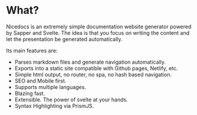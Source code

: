 # What?

Nicedocs is an extremely simple documentation website generator powered by Sapper and Svelte.
The idea is that you focus on writing the content and let the presentation be generated automatically.

Its main features are:

- Parses markdown files and generate navigation automatically.
- Exports into a static site compatible with Github pages, Netlify, etc.
- Simple html output, no router, no spa, no hash based navigation.
- SEO and Mobile first.
- Supports multiple languages.
- Blazing fast.
- Extensible. The power of svelte at your hands.
- Syntax Highlighting via PrismJS.
